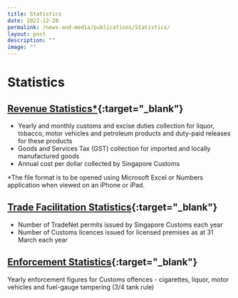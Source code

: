 ```yaml
---
title: Statistics
date: 2022-12-28
permalink: /news-and-media/publications/Statistics/
layout: post
description: ""
image: ""
---
```

# Statistics

## [Revenue Statistics*](https://go.gov.sg/revenuestats-nov22){:target="_blank"} 

-   Yearly and monthly customs and excise duties collection for liquor, tobacco, motor vehicles and petroleum products and duty-paid releases for these products
-   Goods and Services Tax (GST) collection for imported and locally manufactured goods
-   Annual cost per dollar collected by Singapore Customs

*The file format is to be opened using Microsoft Excel or Numbers application when viewed on an iPhone or iPad.

## [Trade Facilitation Statistics](/files/news-and-media/TradeFacilitationStatsFY17FY21.pdf){:target="_blank"} 

-   Number of TradeNet permits issued by Singapore Customs each year
-   Number of Customs licences issued for licensed premises as at 31 March each year

## [Enforcement Statistics](https://go.gov.sg/enforcement-stats-cy2021){:target="_blank"} 

Yearly enforcement figures for Customs offences - cigarettes, liquor, motor vehicles and fuel-gauge tampering (3/4 tank rule)